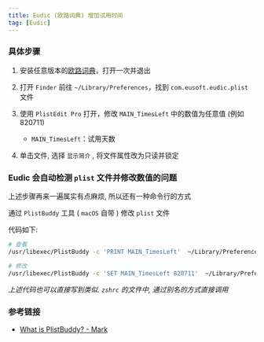 ```yaml
---
title: Eudic (欧路词典) 增加试用时间
tag: [Eudic]
---
```


### 具体步骤

1. 安装任意版本的[欧路词典](http://www.eudic.net/)，打开一次并退出

2. 打开 `Finder` 前往 `~/Library/Preferences`，找到 `com.eusoft.eudic.plist` 文件

3. 使用 `PlistEdit Pro` 打开，修改 `MAIN_TimesLeft` 中的数值为任意值 (例如 820711)

   - `MAIN_TimesLeft`：试用天数

4. 单击文件, 选择 `显示简介` , 将文件属性改为只读并锁定

### Eudic 会自动检测 `plist` 文件并修改数值的问题

上述步骤再来一遍属实有点麻烦, 所以还有一种命令行的方式

通过 `PlistBuddy` 工具 ( `macOS` 自带 ) 修改 `plist` 文件

代码如下:

```bash
# 查看
/usr/libexec/PlistBuddy -c 'PRINT MAIN_TimesLeft'  ~/Library/Preferences/com.eusoft.eudic.plist

# 修改
/usr/libexec/PlistBuddy -c 'SET MAIN_TimesLeft 820711'  ~/Library/Preferences/com.eusoft.eudic.plist
```

_上述代码也可以直接写到类似. `zshrc` 的文件中, 通过别名的方式直接调用_

### 参考链接

- [What is PlistBuddy? - Mark](https://medium.com/@marksiu/what-is-plistbuddy-76cb4f0c262d)
